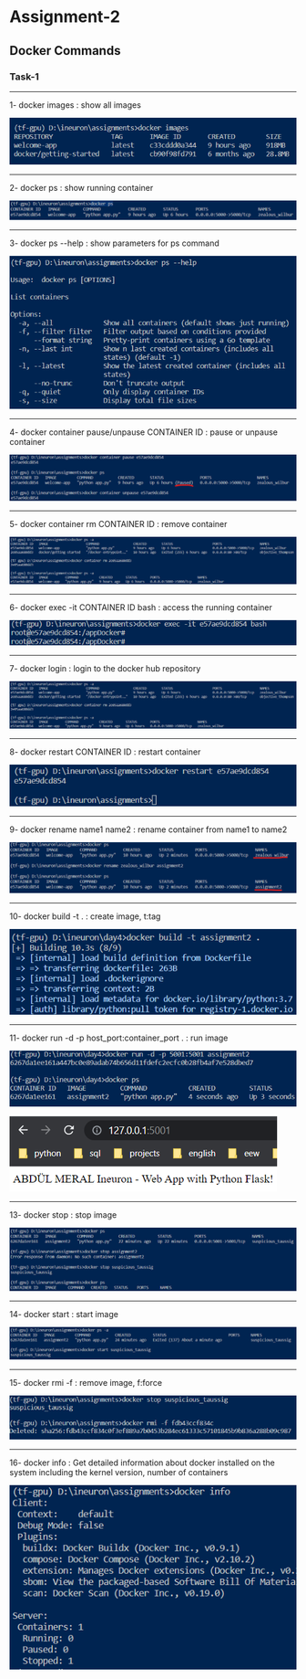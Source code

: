# Assignment-2

## Docker Commands

### Task-1
<hr>
 1- docker images : show all images

![Pic1](./screenshots/dockerimages.png)
<hr>
 2- docker ps : show running container

![Pic2](./screenshots/dockerps.png)

<hr> 3- docker ps --help : show parameters for ps command

![Pic3](./screenshots/dockerpshelp.png)

<hr> 4- docker container pause/unpause CONTAINER ID : pause or unpause container 

![Pic4](./screenshots/dockerpause.png)

<hr> 5- docker container rm CONTAINER ID : remove container 

![Pic5](./screenshots/rmcontainer.png)

<hr> 6- docker exec -it CONTAINER ID bash : access the running container

![Pic6](./screenshots/accesscontainer.png)

<hr> 7- docker login : login to the docker hub repository

![Pic7](./screenshots/rmcontainer.png)

<hr> 8- docker restart CONTAINER ID : restart container

![Pic8](./screenshots/restartcont.png)

<hr> 9- docker rename name1 name2 : rename container from name1 to name2

![Pic9](./screenshots/rename.png)

<hr> 10- docker build -t <image_name> . : create image, t:tag

![Pic10](./screenshots/build.png)

<hr> 11- docker run -d -p host_port:container_port <image_name> . : run image

![Pic11](./screenshots/run.png)

![Pic12](./screenshots/runweb.png)

<hr> 13- docker stop <image_name> : stop image

![Pic13](./screenshots/stop.png)

<hr> 14- docker start <image_name> : start image

![Pic14](./screenshots/start.png)

<hr> 15- docker rmi -f <image_name> : remove image, f:force

![Pic15](./screenshots/rmimage.png)

<hr> 16- docker info : Get detailed information about docker installed on the system including the kernel version, number of containers

![Pic16](./screenshots/info.png)